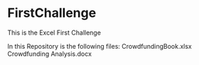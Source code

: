 # FirstChallenge
This is the Excel First Challenge

In this Repository is the following files:
CrowdfundingBook.xlsx
Crowdfunding Analysis.docx

